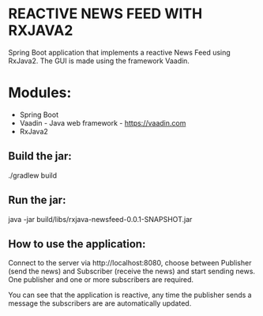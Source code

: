 REACTIVE NEWS FEED WITH RXJAVA2
==============

Spring Boot application that implements a reactive News Feed 
using RxJava2.
The GUI is made using the framework Vaadin.

Modules:
========
- Spring Boot
- Vaadin - Java web framework - https://vaadin.com
- RxJava2

Build the jar:
-------------------------
./gradlew build

Run the jar:
-------------------------
java -jar build/libs/rxjava-newsfeed-0.0.1-SNAPSHOT.jar

How to use the application:
-------------------------
Connect to the server via http://localhost:8080, choose between 
Publisher (send the news) and Subscriber (receive the news) 
and start sending news.
One publisher and one or more subscribers are required.

You can see that the application is reactive, any time the publisher
sends a message the subscribers are are automatically updated.

